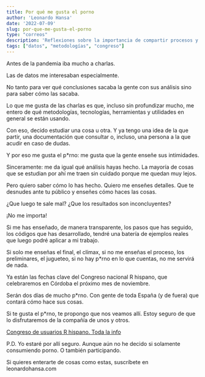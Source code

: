 ```yaml
---
title: Por qué me gusta el porno
author: 'Leonardo Hansa'
date: '2022-07-09'
slug: por-que-me-gusta-el-porno
type: "correos"
description: 'Reflexiones sobre la importancia de compartir procesos y metodologías en el análisis de datos.'
tags: ["datos", "metodologías", "congreso"]
---
```


Antes de la pandemia iba mucho a charlas.

Las de datos me interesaban especialmente.

No tanto para ver qué conclusiones sacaba la gente con sus análisis sino para saber cómo las sacaba.


Lo que me gusta de las charlas es que, incluso sin profundizar mucho, me entero de qué metodologías, tecnologías, herramientas y utilidades en general se están usando.

Con eso, decido estudiar una cosa u otra. Y ya tengo una idea de la que partir, una documentación que consultar o, incluso, una persona a la que acudir en caso de dudas.



Y por eso me gusta el p*rno: me gusta que la gente enseñe sus intimidades.

Sinceramente: me da igual qué análisis hayas hecho. La mayoría de cosas que se estudian por ahí me traen sin cuidado porque me quedan muy lejos.

Pero quiero saber cómo lo has hecho. Quiero me enseñes detalles. Que te desnudes ante tu público y enseñes cómo haces las cosas.

¿Que luego te sale mal? ¿Que los resultados son inconcluyentes?

¡No me importa!

Si me has enseñado, de manera transparente, los pasos que has seguido, los códigos que has desarrollado, tendré una batería de ejemplos reales que luego podré aplicar a mi trabajo.

Si solo me enseñas el final, el clímax, si no me enseñas el proceso, los preliminares, el jugueteo, si no hay p*rno en lo que cuentas, no me servirá de nada.



Ya están las fechas clave del Congreso nacional R hispano, que celebraremos en Córdoba el próximo mes de noviembre.

Serán dos días de mucho p*rno. Con gente de toda España (y de fuera) que contará cómo hace sus cosas.

Si te gusta el p*rno, te propongo que nos veamos allí. Estoy seguro de que lo disfrutaremos de la compañía de unos y otros.


[Congreso de usuarios R hispano. Toda la info](http://r-es.org/12jr/)


P.D. Yo estaré por allí seguro. Aunque aún no he decido si solamente consumiendo porno. O también participando.


Si quieres enterarte de cosas como estas, suscríbete en leonardohansa.com
